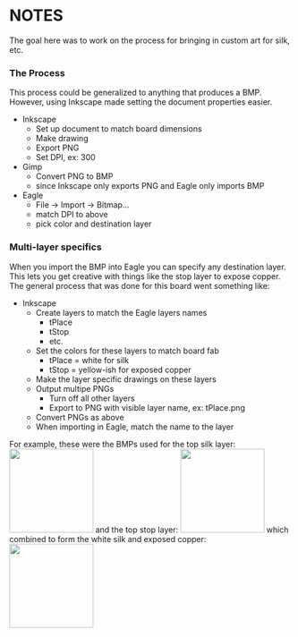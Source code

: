 # NOTES

The goal here was to work on the process for bringing in custom art for silk, etc.

### The Process
This process could be generalized to anything that produces a BMP. However, using Inkscape made setting the document properties easier.

* Inkscape
  * Set up document to match board dimensions
  * Make drawing
  * Export PNG
  * Set DPI, ex: 300
* Gimp
  * Convert PNG to BMP
  * since Inkscape only exports PNG and Eagle only imports BMP
* Eagle
  * File -> Import -> Bitmap...
  * match DPI to above
  * pick color and destination layer

### Multi-layer specifics
When you import the BMP into Eagle you can specify any destination layer. This lets you
get creative with things like the stop layer to expose copper. The general process that
was done for this board went something like:

* Inkscape
  * Create layers to match the Eagle layers names
    * tPlace
    * tStop
    * etc.
  * Set the colors for these layers to match board fab
    * tPlace = white for silk
    * tStop = yellow-ish for exposed copper
  * Make the layer specific drawings on these layers
  * Output multipe PNGs
    * Turn off all other layers
    * Export to PNG with visible layer name, ex: tPlace.png
  * Convert PNGs as above
  * When importing in Eagle, match the name to the layer

For example, these were the BMPs used for the top silk layer:
<img src="./doc/tPlace.bmp" height=150px>
and the top stop layer:
<img src="./doc/tStop.bmp" height=150px>
which combined to form the white silk and exposed copper:
<img src="./doc/feb_pcb_front.png" height=150px>
